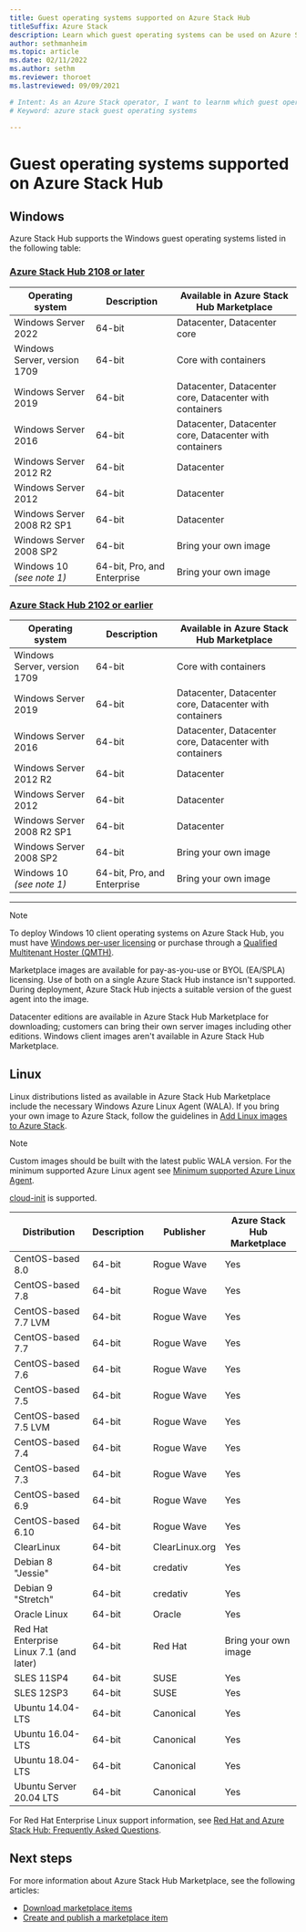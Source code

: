 ```yaml
---
title: Guest operating systems supported on Azure Stack Hub
titleSuffix: Azure Stack
description: Learn which guest operating systems can be used on Azure Stack Hub.
author: sethmanheim
ms.topic: article
ms.date: 02/11/2022
ms.author: sethm
ms.reviewer: thoroet
ms.lastreviewed: 09/09/2021

# Intent: As an Azure Stack operator, I want to learnm which guest operating systems can be used on Azure Stack.
# Keyword: azure stack guest operating systems

---
```



# Guest operating systems supported on Azure Stack Hub

## Windows

Azure Stack Hub supports the Windows guest operating systems listed in the following table:

### [Azure Stack Hub 2108 or later](#tab/os1)

| Operating system | Description | Available in Azure Stack Hub Marketplace |
| --- | --- | --- |
| Windows Server 2022 | 64-bit | Datacenter, Datacenter core |
| Windows Server, version 1709 | 64-bit | Core with containers |
| Windows Server 2019 | 64-bit |  Datacenter, Datacenter core, Datacenter with containers |
| Windows Server 2016 | 64-bit |  Datacenter, Datacenter core, Datacenter with containers |
| Windows Server 2012 R2 | 64-bit |  Datacenter |
| Windows Server 2012 | 64-bit |  Datacenter |
| Windows Server 2008 R2 SP1 | 64-bit |  Datacenter |
| Windows Server 2008 SP2 | 64-bit |  Bring your own image |
| Windows 10 *(see note 1)* | 64-bit, Pro, and Enterprise | Bring your own image |

### [Azure Stack Hub 2102 or earlier](#tab/os2)

| Operating system | Description | Available in Azure Stack Hub Marketplace |
| --- | --- | --- |
| Windows Server, version 1709 | 64-bit | Core with containers |
| Windows Server 2019 | 64-bit |  Datacenter, Datacenter core, Datacenter with containers |
| Windows Server 2016 | 64-bit |  Datacenter, Datacenter core, Datacenter with containers |
| Windows Server 2012 R2 | 64-bit |  Datacenter |
| Windows Server 2012 | 64-bit |  Datacenter |
| Windows Server 2008 R2 SP1 | 64-bit |  Datacenter |
| Windows Server 2008 SP2 | 64-bit |  Bring your own image |
| Windows 10 *(see note 1)* | 64-bit, Pro, and Enterprise | Bring your own image |

---

> [!NOTE]
> To deploy Windows 10 client operating systems on Azure Stack Hub, you must have [Windows per-user licensing](https://www.microsoft.com/licensing/product-licensing/windows10.aspx) or purchase through a [Qualified Multitenant Hoster (QMTH)](https://partner.microsoft.com/membership/cloud-solution-provider).

Marketplace images are available for pay-as-you-use or BYOL (EA/SPLA) licensing. Use of both on a single Azure Stack Hub instance isn't supported. During deployment, Azure Stack Hub injects a suitable version of the guest agent into the image.

Datacenter editions are available in Azure Stack Hub Marketplace for downloading; customers can bring their own server images including other editions. Windows client images aren't available in Azure Stack Hub Marketplace.

## Linux

Linux distributions listed as available in Azure Stack Hub Marketplace include the necessary Windows Azure Linux Agent (WALA). If you bring your own image to Azure Stack, follow the guidelines in [Add Linux images to Azure Stack](azure-stack-linux.md).

> [!NOTE]  
> Custom images should be built with the latest public WALA version. For the minimum supported Azure Linux agent see [Minimum supported Azure Linux Agent](azure-stack-linux.md#minimum-supported-azure-linux-agent). 
>
> [cloud-init](https://cloud-init.io/) is supported.

| Distribution | Description | Publisher | Azure Stack Hub Marketplace |
| --- | --- | --- | --- |
| CentOS-based 8.0 | 64-bit | Rogue Wave | Yes |
| CentOS-based 7.8 | 64-bit | Rogue Wave | Yes |
| CentOS-based 7.7 LVM | 64-bit | Rogue Wave | Yes |
| CentOS-based 7.7 | 64-bit | Rogue Wave | Yes |
| CentOS-based 7.6 | 64-bit | Rogue Wave | Yes |
| CentOS-based 7.5 | 64-bit | Rogue Wave | Yes |
| CentOS-based 7.5 LVM | 64-bit | Rogue Wave | Yes |
| CentOS-based 7.4 | 64-bit | Rogue Wave | Yes |
| CentOS-based 7.3 | 64-bit | Rogue Wave | Yes |
| CentOS-based 6.9 | 64-bit | Rogue Wave | Yes |
| CentOS-based 6.10 | 64-bit | Rogue Wave | Yes |
| ClearLinux | 64-bit | ClearLinux.org | Yes |
| Debian 8 "Jessie" | 64-bit | credativ |  Yes |
| Debian 9 "Stretch" | 64-bit | credativ | Yes |
| Oracle Linux | 64-bit | Oracle | Yes |
| Red Hat Enterprise Linux 7.1 (and later) | 64-bit | Red Hat | Bring your own image |
| SLES 11SP4 | 64-bit | SUSE | Yes |
| SLES 12SP3 | 64-bit | SUSE | Yes |
| Ubuntu 14.04-LTS | 64-bit | Canonical | Yes |
| Ubuntu 16.04-LTS | 64-bit | Canonical | Yes |
| Ubuntu 18.04-LTS | 64-bit | Canonical | Yes |
| Ubuntu Server 20.04 LTS | 64-bit | Canonical | Yes |

For Red Hat Enterprise Linux support information, see [Red Hat and Azure Stack Hub: Frequently Asked Questions](https://access.redhat.com/articles/3413531).

## Next steps

For more information about Azure Stack Hub Marketplace, see the following articles:

- [Download marketplace items](azure-stack-download-azure-marketplace-item.md)  
- [Create and publish a marketplace item](azure-stack-create-and-publish-marketplace-item.md)
